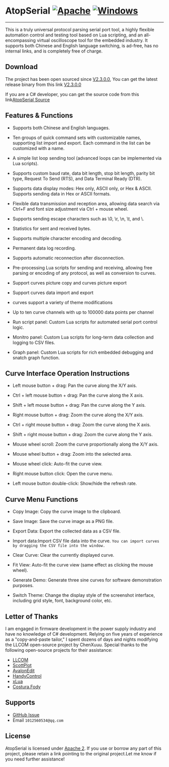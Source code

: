# AtopSerial [![Apache](https://img.shields.io/static/v1.svg?label=license&message=Apache+2&color=blue)](https://github.com/mt6595/AtopSerial/blob/main/LICENSE) [![Windows](https://img.shields.io/badge/Windows-passing-brightgreen)](https://github.com/mt6595/AtopSerial/blob/main/LICENSE)
***

This is a truly universal protocol parsing serial port tool, a highly flexible automation control and testing tool based on Lua scripting, and an all-encompassing virtual oscilloscope tool for the embedded industry. It supports both Chinese and English language switching, is ad-free, has no internal links, and is completely free of charge.

## Download
The project has been open sourced since [V2.3.0.0](https://github.com/mt6595/AtopSerial/releases/tag/V2.3.0.0), You can get the latest release binary from this link [V2.3.0.0](https://github.com/mt6595/AtopSerial/releases/tag/V2.3.0.0)

If you are a C# developer, you can get the source code from this link[AtopSerial Source](https://codeload.github.com/mt6595/AtopSerial/zip/refs/heads/main)

## Features & Functions
- Supports both Chinese and English languages.

- Ten groups of quick command sets with customizable names, supporting list import and export. Each command in the list can be customized with a name.

- A simple list loop sending tool (advanced loops can be implemented via Lua scripts).

- Supports custom baud rate, data bit length, stop bit length, parity bit type, Request To Send (RTS), and Data Terminal Ready (DTR).

- Supports data display modes: Hex only, ASCII only, or Hex & ASCII. Supports sending data in Hex or ASCII formats.

- Flexible data transmission and reception area, allowing data search via Ctrl+F and font size adjustment via Ctrl + mouse wheel.

- Supports sending escape characters such as \0, \r, \n, \t, and \\.

- Statistics for sent and received bytes.

- Supports multiple character encoding and decoding.

- Permanent data log recording.

- Supports automatic reconnection after disconnection.

- Pre-processing Lua scripts for sending and receiving, allowing free parsing or encoding of any protocol, as well as conversion to curves.

- Support curves picture copy and curves picture export

- Support curves data import and export

- curves support a variety of theme modifications

- Up to ten curve channels with up to 100000 data points per channel

- Run script panel: Custom Lua scripts for automated serial port control logic.

- Monitro panel: Custom Lua scripts for long-term data collection and logging to CSV files.

- Graph panel: Custom Lua scripts for rich embedded debugging and snatch graph  function.

## Curve Interface Operation Instructions
- Left mouse button + drag: Pan the curve along the X/Y axis.

- Ctrl + left mouse button + drag: Pan the curve along the X axis.

- Shift + left mouse button + drag: Pan the curve along the Y axis.

- Right mouse button + drag: Zoom the curve along the X/Y axis.

- Ctrl + right mouse button + drag: Zoom the curve along the X axis.

- Shift + right mouse button + drag: Zoom the curve along the Y axis.

- Mouse wheel scroll: Zoom the curve proportionally along the X/Y axis.

- Mouse wheel button + drag: Zoom into the selected area.

- Mouse wheel click: Auto-fit the curve view.

- Right mouse button click: Open the curve menu.

- Left mouse button double-click: Show/hide the refresh rate.

## Curve Menu Functions
- Copy Image: Copy the curve image to the clipboard.

- Save Image: Save the curve image as a PNG file.

- Export Data: Export the collected data as a CSV file.

- Import data:Import CSV file data into the curve.
`You can import curves by dragging the CSV file into the window.`

- Clear Curve: Clear the currently displayed curve.

- Fit View: Auto-fit the curve view (same effect as clicking the mouse wheel).

- Generate Demo: Generate three sine curves for software demonstration purposes.

- Switch Theme: Change the display style of the screenshot interface, including grid style, font, background color, etc.
## Letter of Thanks
I am engaged in firmware development in the power supply industry and have no knowledge of C# development. Relying on five years of experience as a "copy-and-paste tailor," I spent dozens of days and nights modifying the LLCOM open-source project by ChenXuuu. Special thanks to the following open-source projects for their assistance:
- [LLCOM](https://github.com/chenxuuu/llcom)
- [ScottPlot](https://github.com/ScottPlot/ScottPlot)
- [AvalonEdit](https://github.com/icsharpcode/AvalonEdit)
- [HandyControl](https://github.com/HandyOrg/HandyControl)
- [xLua](https://github.com/Tencent/xLua)
- [Costura.Fody](https://github.com/Fody/Costura)

## Supports
- [GitHub Issue](https://github.com/mt6595/AtopSerial/issues)
- Email `1012560534@qq.com`

## License
AtopSerial is licensed under [Apache 2](https://github.com/mt6595/AtopSerial/blob/main/LICENSE). If you use or borrow any part of this project, please retain a link pointing to the original project.Let me know if you need further assistance!